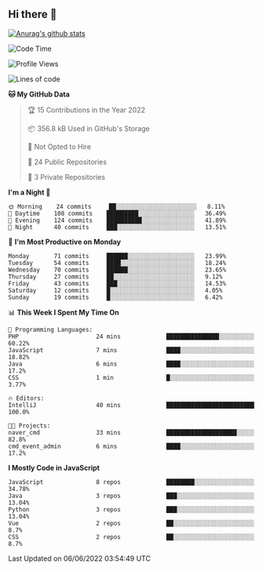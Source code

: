 ## Hi there 👋

[![Anurag's github stats](https://github-readme-stats.vercel.app/api?username=Songwonseok)](https://github.com/anuraghazra/github-readme-stats)



<!--START_SECTION:waka-->
![Code Time](http://img.shields.io/badge/Code%20Time-1%2C523%20hrs%2051%20mins-blue)

![Profile Views](http://img.shields.io/badge/Profile%20Views-3-blue)

![Lines of code](https://img.shields.io/badge/From%20Hello%20World%20I%27ve%20Written-3%20Million%20lines%20of%20code-blue)

**🐱 My GitHub Data** 

> 🏆 15 Contributions in the Year 2022
 > 
> 📦 356.8 kB Used in GitHub's Storage 
 > 
> 🚫 Not Opted to Hire
 > 
> 📜 24 Public Repositories 
 > 
> 🔑 3 Private Repositories  
 > 
**I'm a Night 🦉** 

```text
🌞 Morning    24 commits     ██░░░░░░░░░░░░░░░░░░░░░░░   8.11% 
🌆 Daytime    108 commits    █████████░░░░░░░░░░░░░░░░   36.49% 
🌃 Evening    124 commits    ██████████░░░░░░░░░░░░░░░   41.89% 
🌙 Night      40 commits     ███░░░░░░░░░░░░░░░░░░░░░░   13.51%

```
📅 **I'm Most Productive on Monday** 

```text
Monday       71 commits     ██████░░░░░░░░░░░░░░░░░░░   23.99% 
Tuesday      54 commits     ████░░░░░░░░░░░░░░░░░░░░░   18.24% 
Wednesday    70 commits     ██████░░░░░░░░░░░░░░░░░░░   23.65% 
Thursday     27 commits     ██░░░░░░░░░░░░░░░░░░░░░░░   9.12% 
Friday       43 commits     ███░░░░░░░░░░░░░░░░░░░░░░   14.53% 
Saturday     12 commits     █░░░░░░░░░░░░░░░░░░░░░░░░   4.05% 
Sunday       19 commits     █░░░░░░░░░░░░░░░░░░░░░░░░   6.42%

```


📊 **This Week I Spent My Time On** 

```text
💬 Programming Languages: 
PHP                      24 mins             ███████████████░░░░░░░░░░   60.22% 
JavaScript               7 mins              ████░░░░░░░░░░░░░░░░░░░░░   18.82% 
Java                     6 mins              ████░░░░░░░░░░░░░░░░░░░░░   17.2% 
CSS                      1 min               █░░░░░░░░░░░░░░░░░░░░░░░░   3.77%

🔥 Editors: 
IntelliJ                 40 mins             █████████████████████████   100.0%

🐱‍💻 Projects: 
naver_cmd                33 mins             ████████████████████░░░░░   82.8% 
cmd_event_admin          6 mins              ████░░░░░░░░░░░░░░░░░░░░░   17.2%

```

**I Mostly Code in JavaScript** 

```text
JavaScript               8 repos             ████████░░░░░░░░░░░░░░░░░   34.78% 
Java                     3 repos             ███░░░░░░░░░░░░░░░░░░░░░░   13.04% 
Python                   3 repos             ███░░░░░░░░░░░░░░░░░░░░░░   13.04% 
Vue                      2 repos             ██░░░░░░░░░░░░░░░░░░░░░░░   8.7% 
CSS                      2 repos             ██░░░░░░░░░░░░░░░░░░░░░░░   8.7%

```



 Last Updated on 06/06/2022 03:54:49 UTC
<!--END_SECTION:waka-->
